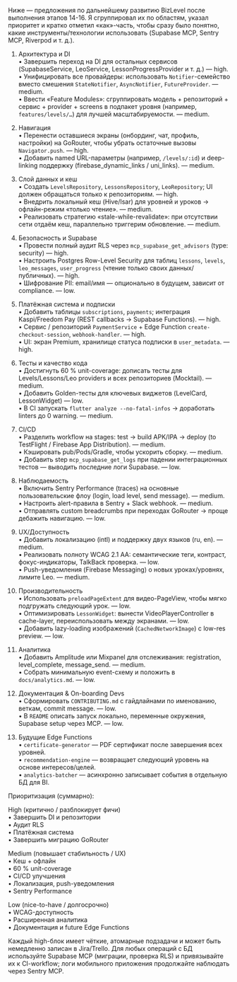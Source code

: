 Ниже — предложения по дальнейшему развитию BizLevel после выполнения этапов 14-16. Я сгруппировал их по областям, указал приоритет и кратко отметил «как»-часть, чтобы сразу было понятно, какие инструменты/технологии использовать (Supabase MCP, Sentry MCP, Riverpod и т. д.).

1. Архитектура и DI  
   • Завершить переход на DI для остальных сервисов (SupabaseService, LeoService, LessonProgressProvider и т. д.) — high.  
   • Унифицировать все провайдеры: использовать `Notifier`-семейство вместо смешения `StateNotifier`, `AsyncNotifier`, `FutureProvider`. — medium.  
   • Ввести «Feature Modules»: сгруппировать модель + репозиторий + сервис + provider + screens в подпакет уровня (например, `features/levels/…`) для лучшей масштабируемости. — medium.

2. Навигация  
   • Перенести оставшиеся экраны (онбординг, чат, профиль, настройки) на GoRouter, чтобы убрать остаточные вызовы `Navigator.push`. — high.  
   • Добавить named URL-параметры (например, `/levels/:id`) и deep-linking поддержку (firebase_dynamic_links / uni_links). — medium.

3. Слой данных и кеш  
   • Создать `LevelsRepository`, `LessonsRepository`, `LeoRepository`; UI должен обращаться только к репозиториям. — high.  
   • Внедрить локальный кеш (Hive/Isar) для уровней и уроков → офлайн-режим «только чтение». — medium.  
   • Реализовать стратегию «stale-while-revalidate»: при отсутствии сети отдаём кеш, параллельно триггерим обновление. — medium.

4. Безопасность и Supabase  
   • Провести полный аудит RLS через `mcp_supabase_get_advisors` (type: security) — high.  
   • Настроить Postgres Row-Level Security для таблиц `lessons`, `levels`, `leo_messages`, `user_progress` (чтение только своих данных/публичных). — high.  
   • Шифрование PII: email/имя — опционально в будущем, зависит от compliance. — low.

5. Платёжная система и подписки  
   • Добавить таблицы `subscriptions`, `payments`; интеграция Kaspi/Freedom Pay (REST callbacks → Supabase Functions). — high.  
   • Сервис / репозиторий `PaymentService` + Edge Function `create-checkout-session`, `webhook-handler`. — high.  
   • UI: экран Premium, хранилище статуса подписки в `user_metadata`. — high.

6. Тесты и качество кода  
   • Достигнуть 60 % unit-coverage: дописать тесты для Levels/Lessons/Leo providers и всех репозиториев (Mocktail). — medium.  
   • Добавить Golden-тесты для ключевых виджетов (LevelCard, LessonWidget) — low.  
   • В CI запускать `flutter analyze --no-fatal-infos` → доработать linters до 0 warning. — medium.

7. CI/CD  
   • Разделить workflow на stages: test → build APK/IPA → deploy (to TestFlight / Firebase App Distribution). — medium.  
   • Кэшировать pub/Pods/Gradle, чтобы ускорить сборку. — medium.  
   • Добавить step `mcp_supabase_get_logs` при падении интеграционных тестов — выводить последние логи Supabase. — low.

8. Наблюдаемость  
   • Включить Sentry Performance (traces) на основные пользовательские флоу (login, load level, send message). — medium.  
   • Настроить alert-правила в Sentry + Slack webhook. — medium.  
   • Отправлять custom breadcrumbs при переходах GoRouter → проще дебажить навигацию. — low.

9. UX/Доступность  
   • Добавить локализацию (intl) и поддержку двух языков (ru, en). — medium.  
   • Реализовать полноту WCAG 2.1 AA: семантические теги, контраст, фокус-индикаторы, TalkBack проверка. — low.  
   • Push-уведомления (Firebase Messaging) о новых уроках/уровнях, лимите Leo. — medium.

10. Производительность  
   • Использовать `preloadPageExtent` для видео-PageView, чтобы мягко подгружать следующий урок. — low.  
   • Оптимизировать `LessonWidget`: вынести VideoPlayerController в cache-layer, переиспользовать между экранами. — low.  
   • Добавить lazy-loading изображений (`CachedNetworkImage`) с low-res preview. — low.

11. Аналитика  
   • Добавить Amplitude или Mixpanel для отслеживания: registration, level_complete, message_send. — medium.  
   • Собрать минимальную event-схему и положить в `docs/analytics.md`. — low.

12. Документация & On-boarding Devs  
   • Сформировать `CONTRIBUTING.md` с гайдлайнами по именованию, веткам, commit message. — low.  
   • В `README` описать запуск локально, переменные окружения, Supabase setup через MCP. — low.

13. Будущие Edge Functions  
   • `certificate-generator` — PDF сертификат после завершения всех уровней.  
   • `recommendation-engine` — возвращает следующий уровень на основе интересов/целей.  
   • `analytics-batcher` — асинхронно записывает события в отдельную БД для BI.

Приоритизация (суммарно):

High (критично / разблокирует фичи)  
  • Завершить DI и репозитории  
  • Аудит RLS  
  • Платёжная система  
  • Завершить миграцию GoRouter

Medium (повышает стабильность / UX)  
  • Кеш + офлайн  
  • 60 % unit-coverage  
  • CI/CD улучшения  
  • Локализация, push-уведомления  
  • Sentry Performance

Low (nice-to-have / долгосрочно)  
  • WCAG-доступность  
  • Расширенная аналитика  
  • Документация и future Edge Functions

Каждый high-блок имеет чёткие, атомарные подзадачи и может быть немедленно записан в Jira/Trello. Для любых операций с БД используйте Supabase MCP (миграции, проверка RLS) и привязывайте их к CI-workflow; логи мобильного приложения продолжайте наблюдать через Sentry MCP.